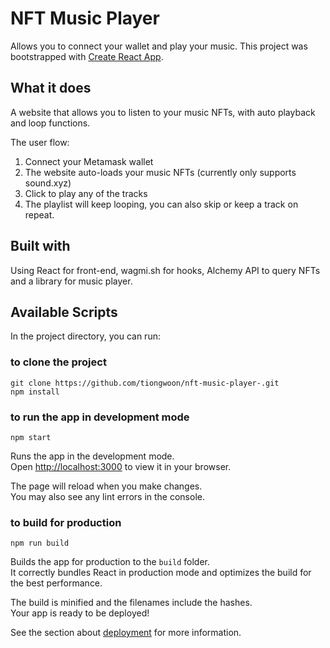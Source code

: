 # NFT Music Player 

Allows you to connect your wallet and play your music.
This project was bootstrapped with [Create React App](https://github.com/facebook/create-react-app).

## What it does
A website that allows you to listen to your music NFTs, with auto playback and loop functions. 

The user flow:
1. Connect your Metamask wallet
2. The website auto-loads your music NFTs (currently only supports sound.xyz)
3. Click to play any of the tracks
4. The playlist will keep looping, you can also skip or keep a track on repeat. 

## Built with
Using React for front-end, wagmi.sh for hooks, Alchemy API to query NFTs and a library for music player.

## Available Scripts

In the project directory, you can run:

### to clone the project
```
git clone https://github.com/tiongwoon/nft-music-player-.git
npm install
```

### to run the app in development mode
``` 
npm start
```

Runs the app in the development mode.\
Open [http://localhost:3000](http://localhost:3000) to view it in your browser.

The page will reload when you make changes.\
You may also see any lint errors in the console.


### to build for production
```
npm run build
```

Builds the app for production to the `build` folder.\
It correctly bundles React in production mode and optimizes the build for the best performance.

The build is minified and the filenames include the hashes.\
Your app is ready to be deployed!

See the section about [deployment](https://facebook.github.io/create-react-app/docs/deployment) for more information.